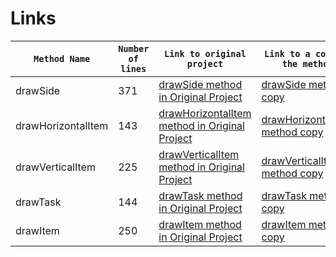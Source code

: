 # Links
| `Method Name` |`Number of lines` | `Link to original project`| `Link to a copy of the method`|
|---------------|------------------|---------------------------|-------------------------------|
| drawSide  |371| <a href="https://github.com/jfree/jfreechart/blob/f574e3d9585d29c30af6ceb4b56b8bfdd9b14e42/src/main/java/org/jfree/chart/plot/PiePlot3D.java"> drawSide method in Original Project</a > |<a href="https://github.com/Aleli03/LinksToMethods/blob/master/Copy%20of%20methods/DrawSideMethod.java"> drawSide method copy</a >|
|drawHorizontalItem |143 |<a href="https://github.com/jfree/jfreechart/blob/master/src/main/java/org/jfree/chart/renderer/category/BoxAndWhiskerRenderer.java"> drawHorizontalItem method in Original Project</a > |<a href="https://github.com/Aleli03/LinksToMethods/blob/master/Copy%20of%20methods/drawHorizontalItemMethod.java"> drawHorizontalItem method copy</a >|
|drawVerticalItem |225 |<a href="https://github.com/jfree/jfreechart/blob/master/src/main/java/org/jfree/chart/renderer/category/BoxAndWhiskerRenderer.java"> drawVerticalItem method in Original Project</a > |<a href="https://github.com/Aleli03/LinksToMethods/blob/master/Copy%20of%20methods/drawVerticalItemMethod.java"> drawVerticalItem method copy</a >|
|drawTask|144|<a href="https://github.com/jfree/jfreechart/blob/master/src/main/java/org/jfree/chart/renderer/category/GanttRenderer.java"> drawTask method in Original Project</a > |<a href="https://github.com/Aleli03/LinksToMethods/blob/master/Copy%20of%20methods/drawTaskMethod.java"> drawTask method copy</a >|
|drawItem|250|<a href="https://github.com/jfree/jfreechart/blob/master/src/main/java/org/jfree/chart/renderer/xy/StackedXYAreaRenderer2.java"> drawItem method in Original Project</a > |<a href="https://github.com/Aleli03/LinksToMethods/blob/master/Copy%20of%20methods/drawItemMethod.java"> drawItem method copy</a >|


